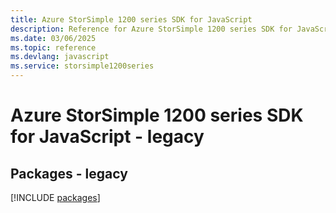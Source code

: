 ```yaml
---
title: Azure StorSimple 1200 series SDK for JavaScript
description: Reference for Azure StorSimple 1200 series SDK for JavaScript
ms.date: 03/06/2025
ms.topic: reference
ms.devlang: javascript
ms.service: storsimple1200series
---
```

# Azure StorSimple 1200 series SDK for JavaScript - legacy
## Packages - legacy
[!INCLUDE [packages](storsimple-1200-series-index.md)]